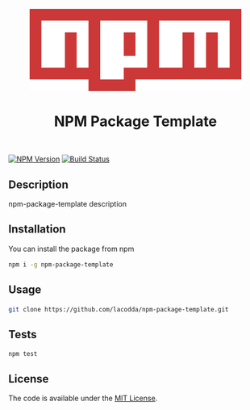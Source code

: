 <p align="center">
  <img src="/npm-logo.png" width="420" alt="npm-package-template">
</p>
<h1 align="center">NPM Package Template</h1>
<br>

[![NPM Version][npm-image]][npm-url]
[![Build Status][travis-image]][travis-url]

## Description
npm-package-template description

## Installation

You can install the package from npm

```bash
npm i -g npm-package-template
```

## Usage

```bash
git clone https://github.com/lacodda/npm-package-template.git
```

## Tests

```
npm test
```

## License
The code is available under the [MIT License](LICENSE).

[npm-image]: https://img.shields.io/npm/v/npm-package-template.svg?style=flat-square
[npm-url]: https://npmjs.org/package/npm-package-template

[travis-image]: https://img.shields.io/travis/lacodda/npm-package-template/master.svg?style=flat-square
[travis-url]: https://travis-ci.org/lacodda/npm-package-template